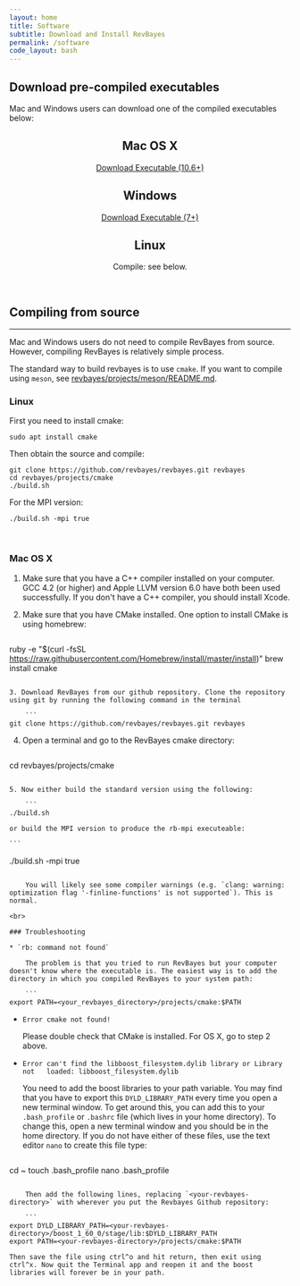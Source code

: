 ```yaml
---
layout: home
title: Software
subtitle: Download and Install RevBayes
permalink: /software
code_layout: bash
---
```

## Download pre-compiled executables

Mac and Windows users can download one of the compiled executables below:

<div class="row">

<div class="col-sm-4" align="center">
<h2>Mac OS X</h2>
<a href="https://github.com/revbayes/revbayes/releases/download/v1.0.11/RevBayes_OSX_v1.0.11.zip" class="btn btn-info" role="button">Download Executable (10.6+)</a>
</div>

<div class="col-sm-4" align="center">
<h2>Windows</h2>
<a href="https://github.com/revbayes/revbayes/releases/download/v1.0.11/RevBayes_Win_v1.0.11.zip" class="btn btn-info" role="button">Download Executable (7+)</a>
</div>

<div class="col-sm-4" align="center">
<h2>Linux</h2>
<p>Compile: see below.</p>
</div>

</div>

<br>


## Compiling from source
----

Mac and Windows users do not need to compile RevBayes from source.  However, compiling RevBayes is relatively simple process.

The standard way to build revbayes is to use `cmake`.  If you want to compile using `meson`, see [revbayes/projects/meson/README.md](https://github.com/revbayes/revbayes/blob/development/projects/meson/README.md).

### Linux

First you need to install cmake:

    sudo apt install cmake

Then obtain the source and compile:

    git clone https://github.com/revbayes/revbayes.git revbayes
    cd revbayes/projects/cmake
    ./build.sh

For the MPI version:

    ./build.sh -mpi true

<br>

### Mac OS X

1. Make sure that you have a C++ compiler installed on your computer. GCC 4.2 (or higher) and Apple LLVM version 6.0 have both been used successfully. If you don't have a C++ compiler, you should install Xcode.

2. Make sure that you have CMake installed. One option to install CMake is using homebrew:

    ``` 
ruby -e "$(curl -fsSL https://raw.githubusercontent.com/Homebrew/install/master/install)"
brew install cmake
```

3. Download RevBayes from our github repository. Clone the repository using git by running the following command in the terminal 

    ``` 
git clone https://github.com/revbayes/revbayes.git revbayes
```

4. Open a terminal and go to the RevBayes cmake directory:

    ```  
cd revbayes/projects/cmake
```

5. Now either build the standard version using the following:

    ``` 
./build.sh
```

    or build the MPI version to produce the rb-mpi executeable:

    ``` 
./build.sh -mpi true
```

    You will likely see some compiler warnings (e.g. `clang: warning: optimization flag '-finline-functions' is not supported`). This is normal. 

<br>

### Troubleshooting

* `rb: command not found`
    
    The problem is that you tried to run RevBayes but your computer doesn't know where the executable is. The easiest way is to add the directory in which you compiled RevBayes to your system path:

    ```
export PATH=<your_revbayes_directory>/projects/cmake:$PATH  
```

* `Error cmake not found!`  
   
   Please double check that CMake is installed. For OS X, go to step 2 above.

* `Error can't find the libboost_filesystem.dylib library or Library not   loaded: libboost_filesystem.dylib` 
   
    You need to add the boost libraries to your path variable. You may find that you have to export this `DYLD_LIBRARY_PATH` every time you open a new terminal window. To get around this, you can add this to your `.bash_profile` or `.bashrc` file (which lives in your home directory). To change this, open a new terminal window and you should be in the home directory. If you do not have either of these files, use the text editor `nano` to create this file type:

    ```
cd ~
touch .bash_profile
nano .bash_profile
```

    Then add the following lines, replacing `<your-revbayes-directory>` with wherever you put the Revbayes Github repository:

    ```
export DYLD_LIBRARY_PATH=<your-revbayes-directory>/boost_1_60_0/stage/lib:$DYLD_LIBRARY_PATH
export PATH=<your-revbayes-directory>/projects/cmake:$PATH  
```

    Then save the file using ctrl^o and hit return, then exit using ctrl^x. Now quit the Terminal app and reopen it and the boost libraries will forever be in your path.

